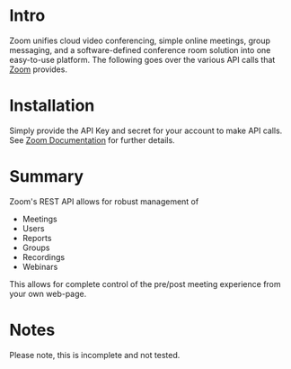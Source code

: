 # Intro
Zoom unifies cloud video conferencing, simple online meetings, group messaging, and a software-defined conference room solution into one easy-to-use platform. The following goes over the various API calls that [Zoom](https://zoom.us) provides.

# Installation
Simply provide the API Key and secret for your account to make API calls. See [Zoom Documentation](https://support.zoom.us/hc/en-us/articles/201363043-Getting-Started-with-REST-API) for further details.

# Summary
Zoom's REST API allows for robust management of 
* Meetings
* Users
* Reports
* Groups
* Recordings
* Webinars

This allows for complete control of the pre/post meeting experience from your own web-page.

# Notes
Please note, this is incomplete and not tested.
